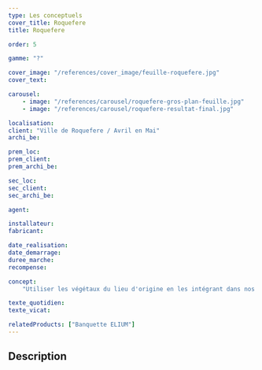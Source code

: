 ```yaml
---
type: Les conceptuels
cover_title: Roquefere
title: Roquefere

order: 5

gamme: "?"

cover_image: "/references/cover_image/feuille-roquefere.jpg"
cover_text:

carousel:
    - image: "/references/carousel/roquefere-gros-plan-feuille.jpg"
    - image: "/references/carousel/roquefere-resultat-final.jpg"

localisation:
client: "Ville de Roquefere / Avril en Mai"
archi_be:

prem_loc:
prem_client:
prem_archi_be:

sec_loc:
sec_client:
sec_archi_be:

agent:

installateur:
fabricant:

date_realisation:
date_demarrage:
duree_marche:
recompense:

concept:
    "Utiliser les végétaux du lieu d'origine en les intégrant dans nos mobilier."

texte_quotidien:
texte_vicat:

relatedProducts: ["Banquette ELIUM"]
---
```


## Description
